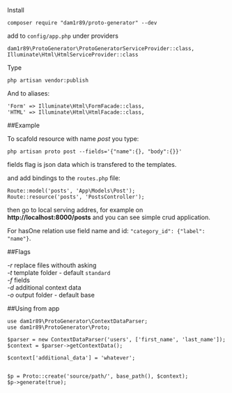 Install

    composer require "dam1r89/proto-generator" --dev 

add to `config/app.php` under providers

    dam1r89\ProtoGenerator\ProtoGeneratorServiceProvider::class,
    Illuminate\Html\HtmlServiceProvider::class

Type
    
    php artisan vendor:publish

And to aliases:

    'Form' => Illuminate\Html\FormFacade::class,
    'HTML' => Illuminate\Html\HtmlFacade::class,

##Example

To scafold resource with name *post* you type:

    php artisan proto post --fields='{"name":{}, "body":{}}'

fields flag is json data which is transfered to the templates.

and add bindings to the `routes.php` file:

    Route::model('posts', 'App\Models\Post');
    Route::resource('posts', 'PostsController');

then go to local serving addres, for example on **http://localhost:8000/posts** and you can see simple crud application.

For hasOne relation use field name and id: `"category_id": {"label": "name"}`.

##Flags

*-r* replace files withouth asking  
*-t* template folder - default `standard`  
*-f* fields  
*-d* additional context data  
*-o* output folder - default base  

##Using from app

    use dam1r89\ProtoGenerator\ContextDataParser;
    use dam1r89\ProtoGenerator\Proto;

    $parser = new ContextDataParser('users', ['first_name', 'last_name']);
    $context = $parser->getContextData();

    $context['additional_data'] = 'whatever';


    $p = Proto::create('source/path/', base_path(), $context);
    $p->generate(true);
